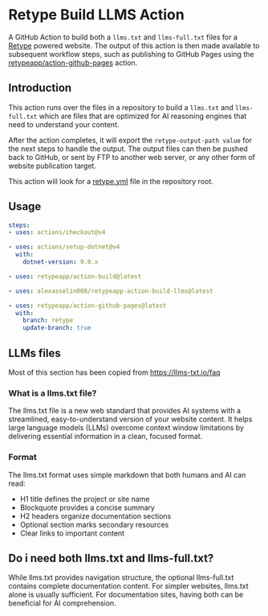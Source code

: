 # Retype Build LLMS Action

A GitHub Action to build both a `llms.txt` and `llms-full.txt` files for a [Retype](https://retype.com/) powered website. The output of this action is then made available to subsequent workflow steps, such as publishing to GitHub Pages using the [retypeapp/action-github-pages](https://github.com/retypeapp/action-github-pages) action.


## Introduction
This action runs over the files in a repository to build a  `llms.txt` and `llms-full.txt` which are files that are optimized for AI reasoning engines that need to understand your content.

After the action completes, it will export the `retype-output-path value` for the next steps to handle the output. The output files can then be pushed back to GitHub, or sent by FTP to another web server, or any other form of website publication target.

This action will look for a [retype.yml](https://retype.com/configuration/project/) file in the repository root.

## Usage

```yaml
steps:
- uses: actions/checkout@v4

- uses: actions/setup-dotnet@v4
  with:
    dotnet-version: 9.0.x

- uses: retypeapp/action-build@latest

- uses: alexasselin008/retypeapp-action-build-llms@latest

- uses: retypeapp/action-github-pages@latest
  with:
    branch: retype
    update-branch: true
```


## LLMs files

Most of this section has been copied from https://llms-txt.io/faq

### What is a llms.txt file?

The llms.txt file is a new web standard that provides AI systems with a streamlined, easy-to-understand version of your website content. It helps large language models (LLMs) overcome context window limitations by delivering essential information in a clean, focused format.

### Format
The llms.txt format uses simple markdown that both humans and AI can read:

- H1 title defines the project or site name
- Blockquote provides a concise summary
- H2 headers organize documentation sections
- Optional section marks secondary resources
- Clear links to important content

## Do i need both llms.txt and llms-full.txt?

While llms.txt provides navigation structure, the optional llms-full.txt contains complete documentation content. For simpler websites, llms.txt alone is usually sufficient. For documentation sites, having both can be beneficial for AI comprehension.
